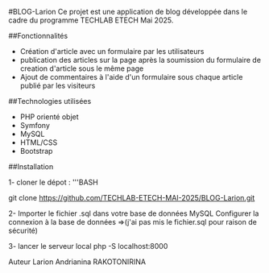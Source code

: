 #BLOG-Larion
  Ce projet est une application de blog développée dans le cadre du programme TECHLAB ETECH Mai 2025.
  
##Fonctionnalités
- Création d'article avec un formulaire par les utilisateurs
- publication des articles sur la page après la soumission du formulaire de creation d'article
  sous le même page
- Ajout de commentaires à l'aide d'un formulaire sous chaque article publié par les visiteurs
  
##Technologies utilisées
- PHP orienté objet
- Symfony
- MySQL
- HTML/CSS
- Bootstrap
  
##Installation

1- cloner le dépot :
    '''BASH
    
   git clone https://github.com/TECHLAB-ETECH-MAI-2025/BLOG-Larion.git
   
2- Importer le fichier .sql dans votre base de données MySQL
   Configurer la connexion à la base de données =>(j'ai pas mis le fichier.sql pour raison de sécurité)
   
3- lancer le serveur local
   php -S localhost:8000
   
Auteur
 Larion Andrianina RAKOTONIRINA
  
